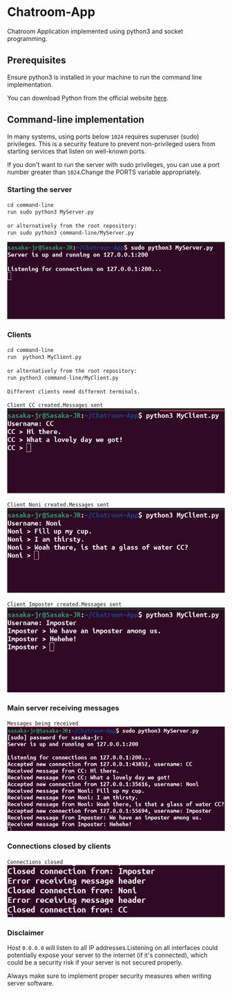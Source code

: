 # Chatroom-App

Chatroom Application implemented using python3 and socket programming.

## Prerequisites

Ensure python3 is installed in your machine to run the command line implementation.

You can download Python from the official website [here](https://www.python.org/downloads/).

## Command-line implementation

In many systems, using ports below `1024` requires superuser (sudo) privileges. This is a security feature to prevent non-privileged users from starting services that listen on well-known ports.

If you don't want to run the server with sudo privileges, you can use a port number greater than `1024`.Change the PORTS variable appropriately.

### Starting the server

    cd command-line
    run sudo python3 MyServer.py

    or alternatively from the root repository:
    run sudo python3 command-line/MyServer.py

![Starting_Server](img/start.png)

### Clients

    cd command-line
    run  python3 MyClient.py

    or alternatively from the root repository:
    run python3 command-line/MyClient.py

    Different clients need different terminals.

`Client CC created.Messages sent`
![Client_Server](img/client1.png)

`Client Noni created.Messages sent`
![Client_Server](img/client2.png)

`Client Imposter created.Messages sent`
![Client_Server](img/client3.png)

### Main server receiving messages

`Messages being received`
![Main_Server](img/receiving_messages.png)

### Connections closed by clients

`Connections closed`
![Starting_Server](img/closed.png)

### Disclaimer

Host `0.0.0.0` will listen to all IP addresses.Listening on all interfaces could potentially expose your server to the internet (if it's connected), which could be a security risk if your server is not secured properly.

Always make sure to implement proper security measures when writing server software.
